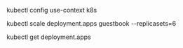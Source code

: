 kubectl config use-context k8s

kubectl scale deployment.apps guestbook --replicasets=6

kubectl get deployment.apps 
